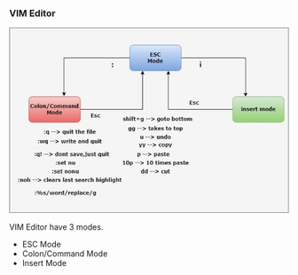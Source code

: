 ### VIM Editor

![alt text](images/vim.jpg)


VIM Editor have 3 modes.
* ESC Mode
* Colon/Command Mode
* Insert Mode